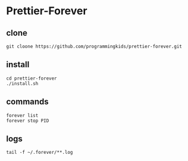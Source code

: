 # Prettier-Forever

## clone
```
git cloone https://github.com/programmingkids/prettier-forever.git
```

## install
```
cd prettier-forever
./install.sh
```

## commands
```
forever list
forever stop PID
```
## logs
```
tail -f ~/.forever/**.log
```
